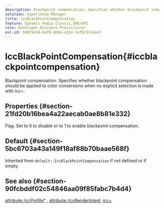 ```yaml
---
description: Blackpoint compensation. Specifies whether blackpoint compensation should be applied to color conversions when no explicit selection is made with icc=.
solution: Experience Manager
title: IccBlackPointCompensation
feature: Dynamic Media Classic,SDK/API
role: Developer,Business Practitioner
exl-id: 9d075434-5ef0-4b6a-ad24-1ef9c57e3e47
---
```

# IccBlackPointCompensation{#iccblackpointcompensation}

Blackpoint compensation. Specifies whether blackpoint compensation should be applied to color conversions when no explicit selection is made with icc=.

## Properties {#section-21fd20b16bea4a22aecab0ae8b81e332}

Flag. Set to 0 to disable or to 1 to enable blackpoint compensation.

## Default {#section-5bc6703a43a149f18af88b70baae568f}

Inherited from `default::IccBlackPointCompensation` if not defined or if empty.

## See also {#section-90fcbddf02c54846aa09f85fabc7b4d4}

[attribute::IccProfile*](../../../../../ir-api/material-cat/image-rendering-api-ref/c-ir-material-catalog/c-ir-attributes-reference/r-ir-iccprofilergb.md#reference-cdaad25b155646ffa382d722fd324b30) , [attribute::IccRenderIntent](../../../../../ir-api/material-cat/image-rendering-api-ref/c-ir-material-catalog/c-ir-attributes-reference/r-ir-iccrenderintent.md#reference-3b80b7a4c25545a593c5076f318b5c40), [icc=](../../../../../ir-api/http-protocol/image-rendering-api-ref/c-ir-http-protocol-ref/c-ir-http-protocol-command-reference/r-ir-icc.md#reference-86a2fff3cef24982ad2063d977a16e06)

